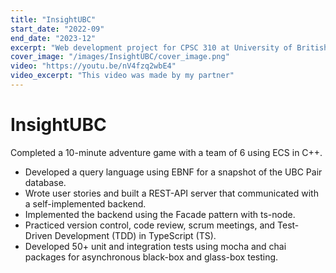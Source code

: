 ```yaml
---
title: "InsightUBC"
start_date: "2022-09"
end_date: "2023-12"
excerpt: "Web development project for CPSC 310 at University of British Columbia"
cover_image: "/images/InsightUBC/cover_image.png"
video: "https://youtu.be/nV4fzq2wbE4"
video_excerpt: "This video was made by my partner"
---
```


# InsightUBC

Completed a 10-minute adventure game with a team of 6 using ECS in C++.

- Developed a query language using EBNF for a snapshot of the UBC Pair database.
- Wrote user stories and built a REST-API server that communicated with a self-implemented backend.
- Implemented the backend using the Facade pattern with ts-node.
- Practiced version control, code review, scrum meetings, and Test-Driven Development (TDD) in TypeScript (TS).
- Developed 50+ unit and integration tests using mocha and chai packages for asynchronous black-box and glass-box testing.
